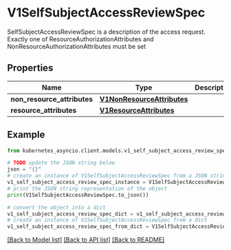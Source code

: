 # V1SelfSubjectAccessReviewSpec

SelfSubjectAccessReviewSpec is a description of the access request.  Exactly one of ResourceAuthorizationAttributes and NonResourceAuthorizationAttributes must be set

## Properties

Name | Type | Description | Notes
------------ | ------------- | ------------- | -------------
**non_resource_attributes** | [**V1NonResourceAttributes**](V1NonResourceAttributes.md) |  | [optional] 
**resource_attributes** | [**V1ResourceAttributes**](V1ResourceAttributes.md) |  | [optional] 

## Example

```python
from kubernetes_asyncio.client.models.v1_self_subject_access_review_spec import V1SelfSubjectAccessReviewSpec

# TODO update the JSON string below
json = "{}"
# create an instance of V1SelfSubjectAccessReviewSpec from a JSON string
v1_self_subject_access_review_spec_instance = V1SelfSubjectAccessReviewSpec.from_json(json)
# print the JSON string representation of the object
print(V1SelfSubjectAccessReviewSpec.to_json())

# convert the object into a dict
v1_self_subject_access_review_spec_dict = v1_self_subject_access_review_spec_instance.to_dict()
# create an instance of V1SelfSubjectAccessReviewSpec from a dict
v1_self_subject_access_review_spec_from_dict = V1SelfSubjectAccessReviewSpec.from_dict(v1_self_subject_access_review_spec_dict)
```
[[Back to Model list]](../README.md#documentation-for-models) [[Back to API list]](../README.md#documentation-for-api-endpoints) [[Back to README]](../README.md)


